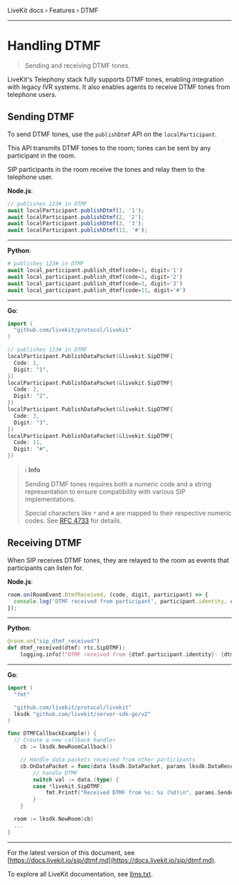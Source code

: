 LiveKit docs › Features › DTMF

---

# Handling DTMF

> Sending and receiving DTMF tones.

LiveKit's Telephony stack fully supports DTMF tones, enabling integration with legacy IVR systems. It also enables agents to receive DTMF tones from telephone users.

## Sending DTMF

To send DTMF tones, use the `publishDtmf` API on the `localParticipant`.

This API transmits DTMF tones to the room; tones can be sent by any participant in the room.

SIP participants in the room receive the tones and relay them to the telephone user.

**Node.js**:

```typescript
// publishes 123# in DTMF
await localParticipant.publishDtmf(1, '1');
await localParticipant.publishDtmf(2, '2');
await localParticipant.publishDtmf(3, '3');
await localParticipant.publishDtmf(11, '#');

```

---

**Python**:

```python
# publishes 123# in DTMF
await local_participant.publish_dtmf(code=1, digit='1')
await local_participant.publish_dtmf(code=2, digit='2')
await local_participant.publish_dtmf(code=3, digit='3')
await local_participant.publish_dtmf(code=11, digit='#')

```

---

**Go**:

```go
import (
  "github.com/livekit/protocol/livekit"
)

// publishes 123# in DTMF
localParticipant.PublishDataPacket(&livekit.SipDTMF{
  Code: 1,
  Digit: "1",
})
localParticipant.PublishDataPacket(&livekit.SipDTMF{
  Code: 2,
  Digit: "2",
})
localParticipant.PublishDataPacket(&livekit.SipDTMF{
  Code: 3,
  Digit: "3",
})
localParticipant.PublishDataPacket(&livekit.SipDTMF{
  Code: 11,
  Digit: "#",
})

```

> ℹ️ **Info**
> 
> Sending DTMF tones requires both a numeric code and a string representation to ensure compatibility with various SIP implementations.
> 
> Special characters like `*` and `#` are mapped to their respective numeric codes. See [RFC 4733](https://datatracker.ietf.org/doc/html/rfc4733#section-3.2) for details.

## Receiving DTMF

When SIP receives DTMF tones, they are relayed to the room as events that participants can listen for.

**Node.js**:

```typescript
room.on(RoomEvent.DtmfReceived, (code, digit, participant) => {
  console.log('DTMF received from participant', participant.identity, code, digit);
});

```

---

**Python**:

```python
@room.on("sip_dtmf_received")
def dtmf_received(dtmf: rtc.SipDTMF):
    logging.info(f"DTMF received from {dtmf.participant.identity}: {dtmf.code} / {dtmf.digit}")

```

---

**Go**:

```go
import (
  "fmt"

  "github.com/livekit/protocol/livekit"
  lksdk "github.com/livekit/server-sdk-go/v2"
)

func DTMFCallbackExample() {
  // Create a new callback handler
	cb := lksdk.NewRoomCallback()

	// Handle data packets received from other participants
	cb.OnDataPacket = func(data lksdk.DataPacket, params lksdk.DataReceiveParams) {
		// handle DTMF
		switch val := data.(type) {
		case *livekit.SipDTMF:
			fmt.Printf("Received DTMF from %s: %s (%d)\n", params.SenderIdentity, val.Digit, val.Code)
		}
	}

  room := lksdk.NewRoom(cb)
  ...
}

```

---


For the latest version of this document, see [https://docs.livekit.io/sip/dtmf.md](https://docs.livekit.io/sip/dtmf.md).

To explore all LiveKit documentation, see [llms.txt](https://docs.livekit.io/llms.txt).